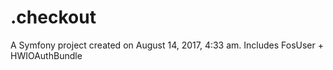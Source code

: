 .checkout
=========

A Symfony project created on August 14, 2017, 4:33 am.
Includes FosUser + HWIOAuthBundle 
